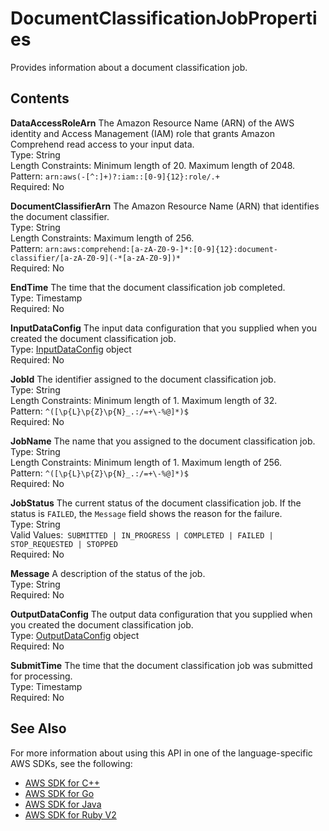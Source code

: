 # DocumentClassificationJobProperties<a name="API_DocumentClassificationJobProperties"></a>

Provides information about a document classification job\.

## Contents<a name="API_DocumentClassificationJobProperties_Contents"></a>

 **DataAccessRoleArn**   <a name="comprehend-Type-DocumentClassificationJobProperties-DataAccessRoleArn"></a>
The Amazon Resource Name \(ARN\) of the AWS identity and Access Management \(IAM\) role that grants Amazon Comprehend read access to your input data\.  
Type: String  
Length Constraints: Minimum length of 20\. Maximum length of 2048\.  
Pattern: `arn:aws(-[^:]+)?:iam::[0-9]{12}:role/.+`   
Required: No

 **DocumentClassifierArn**   <a name="comprehend-Type-DocumentClassificationJobProperties-DocumentClassifierArn"></a>
The Amazon Resource Name \(ARN\) that identifies the document classifier\.   
Type: String  
Length Constraints: Maximum length of 256\.  
Pattern: `arn:aws:comprehend:[a-zA-Z0-9-]*:[0-9]{12}:document-classifier/[a-zA-Z0-9](-*[a-zA-Z0-9])*`   
Required: No

 **EndTime**   <a name="comprehend-Type-DocumentClassificationJobProperties-EndTime"></a>
The time that the document classification job completed\.  
Type: Timestamp  
Required: No

 **InputDataConfig**   <a name="comprehend-Type-DocumentClassificationJobProperties-InputDataConfig"></a>
The input data configuration that you supplied when you created the document classification job\.  
Type: [InputDataConfig](API_InputDataConfig.md) object  
Required: No

 **JobId**   <a name="comprehend-Type-DocumentClassificationJobProperties-JobId"></a>
The identifier assigned to the document classification job\.  
Type: String  
Length Constraints: Minimum length of 1\. Maximum length of 32\.  
Pattern: `^([\p{L}\p{Z}\p{N}_.:/=+\-%@]*)$`   
Required: No

 **JobName**   <a name="comprehend-Type-DocumentClassificationJobProperties-JobName"></a>
The name that you assigned to the document classification job\.  
Type: String  
Length Constraints: Minimum length of 1\. Maximum length of 256\.  
Pattern: `^([\p{L}\p{Z}\p{N}_.:/=+\-%@]*)$`   
Required: No

 **JobStatus**   <a name="comprehend-Type-DocumentClassificationJobProperties-JobStatus"></a>
The current status of the document classification job\. If the status is `FAILED`, the `Message` field shows the reason for the failure\.  
Type: String  
Valid Values:` SUBMITTED | IN_PROGRESS | COMPLETED | FAILED | STOP_REQUESTED | STOPPED`   
Required: No

 **Message**   <a name="comprehend-Type-DocumentClassificationJobProperties-Message"></a>
A description of the status of the job\.  
Type: String  
Required: No

 **OutputDataConfig**   <a name="comprehend-Type-DocumentClassificationJobProperties-OutputDataConfig"></a>
The output data configuration that you supplied when you created the document classification job\.  
Type: [OutputDataConfig](API_OutputDataConfig.md) object  
Required: No

 **SubmitTime**   <a name="comprehend-Type-DocumentClassificationJobProperties-SubmitTime"></a>
The time that the document classification job was submitted for processing\.  
Type: Timestamp  
Required: No

## See Also<a name="API_DocumentClassificationJobProperties_SeeAlso"></a>

For more information about using this API in one of the language\-specific AWS SDKs, see the following:
+  [AWS SDK for C\+\+](https://docs.aws.amazon.com/goto/SdkForCpp/comprehend-2017-11-27/DocumentClassificationJobProperties) 
+  [AWS SDK for Go](https://docs.aws.amazon.com/goto/SdkForGoV1/comprehend-2017-11-27/DocumentClassificationJobProperties) 
+  [AWS SDK for Java](https://docs.aws.amazon.com/goto/SdkForJava/comprehend-2017-11-27/DocumentClassificationJobProperties) 
+  [AWS SDK for Ruby V2](https://docs.aws.amazon.com/goto/SdkForRubyV2/comprehend-2017-11-27/DocumentClassificationJobProperties) 